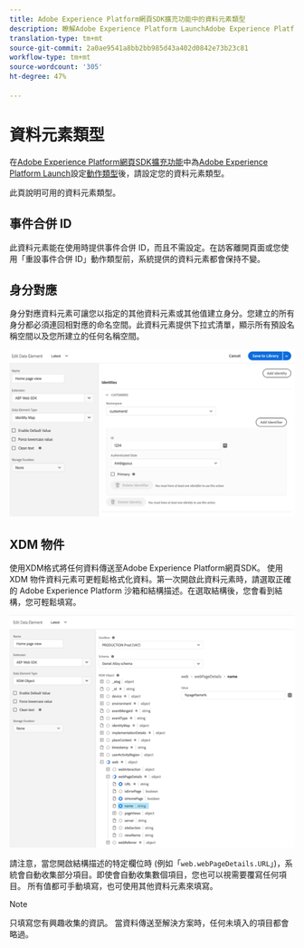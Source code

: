```yaml
---
title: Adobe Experience Platform網頁SDK擴充功能中的資料元素類型
description: 瞭解Adobe Experience Platform LaunchAdobe Experience Platform網頁SDK擴充功能提供的不同資料元素類型。
translation-type: tm+mt
source-git-commit: 2a0ae9541a8bb2bb985d43a402d0842e73b23c81
workflow-type: tm+mt
source-wordcount: '305'
ht-degree: 47%

---
```



# 資料元素類型

在[Adobe Experience Platform網頁SDK擴充功能](web-sdk-extension.md)中為[Adobe Experience Platform Launch](https://experienceleague.adobe.com/docs/launch.html)設定[動作類型](action-types.md)後，請設定您的資料元素類型。

此頁說明可用的資料元素類型。

## 事件合併 ID

此資料元素能在使用時提供事件合併 ID，而且不需設定。在訪客離開頁面或您使用「重設事件合併 ID」動作類型前，系統提供的資料元素都會保持不變。

## 身分對應

身分對應資料元素可讓您以指定的其他資料元素或其他值建立身分。您建立的所有身分都必須連回相對應的命名空間。此資料元素提供下拉式清單，顯示所有預設名稱空間以及您所建立的任何名稱空間。

![](./assets/identity-map-data-element.png)

## XDM 物件

使用XDM格式將任何資料傳送至Adobe Experience Platform網頁SDK。 使用 XDM 物件資料元素可更輕鬆格式化資料。第一次開啟此資料元素時，請選取正確的 Adobe Experience Platform 沙箱和結構描述。在選取結構後，您會看到結構，您可輕鬆填寫。

![](./assets/XDM-object.png)

請注意，當您開啟結構描述的特定欄位時 (例如「`web.webPageDetails.URL`」)，系統會自動收集部分項目。即使會自動收集數個項目，您也可以視需要覆寫任何項目。 所有值都可手動填寫，也可使用其他資料元素來填寫。

>[!NOTE]
>
>只填寫您有興趣收集的資訊。 當資料傳送至解決方案時，任何未填入的項目都會略過。
